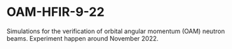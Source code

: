 # OAM-HFIR-9-22
Simulations for the verification of orbital angular momentum (OAM) neutron beams. Experiment happen around November 2022.
